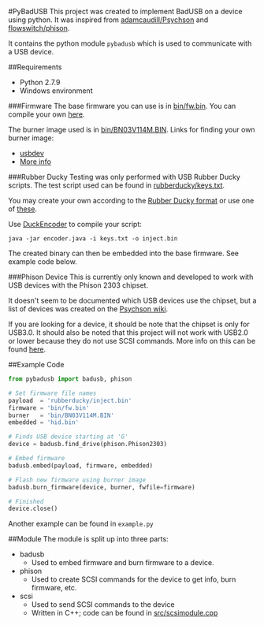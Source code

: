 #PyBadUSB
This project was created to implement BadUSB on a device using python.  It was inspired from [adamcaudill/Psychson](https://github.com/adamcaudill/Psychson) and [flowswitch/phison](https://bitbucket.org/flowswitch/phison).

It contains the python module ```pybadusb``` which is used to communicate with a USB device.

##Requirements
* Python 2.7.9
* Windows environment

###Firmware
The base firmware you can use is in [bin/fw.bin](bin/fw.bin).
You can compile your own [here](https://github.com/adamcaudill/Psychson/tree/master/firmware).

The burner image used is in [bin/BN03V114M.BIN](bin/BN03V114M.BIN).
Links for finding your own burner image:
* [usbdev](http://www.usbdev.ru/files/phison/)
* [More info](https://github.com/adamcaudill/Psychson/wiki/Obtaining-a-Burner-Image)

###Rubber Ducky
Testing was only performed with USB Rubber Ducky scripts.  The test script used can be found in [rubberducky/keys.txt](rubberducky/keys.txt).

You may create your own according to the [Rubber Ducky format](https://github.com/hak5darren/USB-Rubber-Ducky/wiki/Duckyscript) or use one of [these](https://github.com/hak5darren/USB-Rubber-Ducky/wiki/Payloads).

Use [DuckEncoder](https://code.google.com/p/ducky-decode/downloads/detail?name=DuckEncoder_2.6.3.zip&can=2&q=) to compile your script:
```
java -jar encoder.java -i keys.txt -o inject.bin
```
The created binary can then be embedded into the base firmware.  See example code below.

###Phison Device
This is currently only known and developed to work with USB devices with the Phison 2303 chipset.

It doesn't seem to be documented which USB devices use the chipset, but a list of devices was created on the [Psychson wiki](https://github.com/adamcaudill/Psychson/wiki/Known-Supported-Devices).

If you are looking for a device, it should be note that the chipset is only for USB3.0.
It should also be noted that this project will not work with USB2.0 or lower because they do not use SCSI commands.
More info on this can be found [here](http://en.wikipedia.org/wiki/USB_Attached_SCSI).

##Example Code
```python
from pybadusb import badusb, phison

# Set firmware file names
payload  = 'rubberducky/inject.bin'
firmware = 'bin/fw.bin'
burner   = 'bin/BN03V114M.BIN'
embedded = 'hid.bin'

# Finds USB device starting at 'G'
device = badusb.find_drive(phison.Phison2303)

# Embed firmware
badusb.embed(payload, firmware, embedded)

# Flash new firmware using burner image
badusb.burn_firmware(device, burner, fwfile=firmware)

# Finished
device.close()
```
Another example can be found in ```example.py```

##Module
The module is split up into three parts:
* badusb
  - Used to embed firmware and burn firmware to a device.
* phison
  - Used to create SCSI commands for the device to get info, burn firmware, etc.
* scsi
  - Used to send SCSI commands to the device
  - Written in C++; code can be found in [src/scsimodule.cpp](src/scsimodule.cpp)

